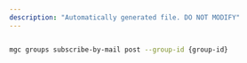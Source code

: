 ```yaml
---
description: "Automatically generated file. DO NOT MODIFY"
---
```


```bash

mgc groups subscribe-by-mail post --group-id {group-id}

```
